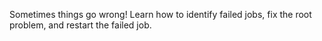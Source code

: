 Sometimes things go wrong! Learn how to identify failed jobs, fix the root problem, and restart the failed job.
